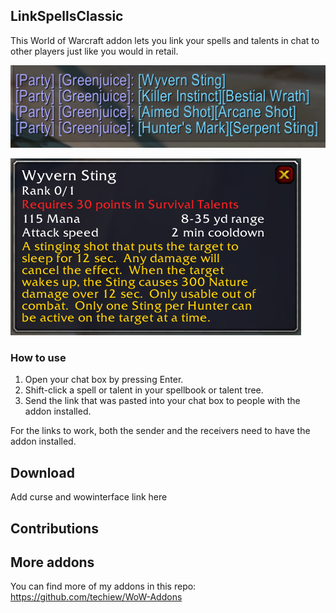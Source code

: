 ## LinkSpellsClassic
This World of Warcraft addon lets you link your spells and talents in chat to other players just like you would in retail. 

![Chat link preview](https://github.com/techiew/LinkSpellsClassic/blob/master/chat%20link%20preview.png)

![Tooltip preview](https://github.com/techiew/LinkSpellsClassic/blob/master/tooltip%20preview.png)

### How to use
1. Open your chat box by pressing Enter.
2. Shift-click a spell or talent in your spellbook or talent tree.
3. Send the link that was pasted into your chat box to people with the addon installed.

For the links to work, both the sender and the receivers need to have the addon installed.

## Download
Add curse and wowinterface link here

## Contributions

## More addons
You can find more of my addons in this repo: https://github.com/techiew/WoW-Addons

